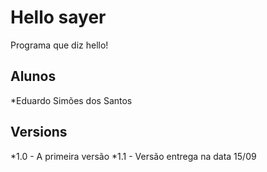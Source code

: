 # Hello sayer

Programa que diz hello!

## Alunos

*Eduardo Simões dos Santos

## Versions

*1.0 - A primeira versão
*1.1 - Versão entrega na data 15/09